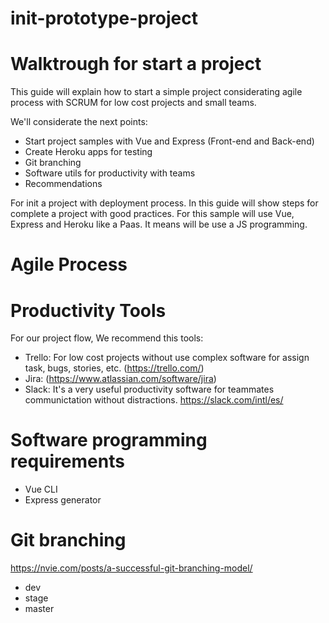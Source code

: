 # init-prototype-project

# Walktrough for start a project

This guide will explain how to start a simple project considerating agile process with SCRUM for low cost projects and small teams.

We'll considerate the next points:

- Start project samples with Vue and Express (Front-end and Back-end)
- Create Heroku apps for testing
- Git branching
- Software utils for productivity with teams
- Recommendations


For init a project with deployment process. In this guide will show steps for complete a project with good practices.
For this sample will use Vue, Express and Heroku like a Paas. It means will be use a JS programming.

# Agile Process





# Productivity Tools

For our project flow, We recommend this tools:

- Trello: For low cost projects without use complex software for assign task, bugs, stories, etc. (https://trello.com/) 
- Jira: (https://www.atlassian.com/software/jira)
- Slack: It's a very useful productivity software for teammates communictation without distractions. https://slack.com/intl/es/

# Software programming requirements

- Vue CLI
- Express generator

# Git branching

https://nvie.com/posts/a-successful-git-branching-model/

- dev
- stage
- master
